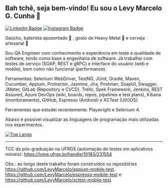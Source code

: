 ## Bah tchê, seja bem-vindo! Eu sou o Levy Marcelo G. Cunha 👋 

[![Linkedin Badge](https://img.shields.io/badge/LinkedIn-%230077B5.svg?&style=flat-square&logo=linkedin&logoColor=white&color=0e75b6&link=https://www.linkedin.com/in/levy-marcelo-g-cunha/)](https://www.linkedin.com/in/levy-marcelo-g-cunha/)
[![Instagram Badge](https://img.shields.io/badge/Instagram-%23E4405F.svg?&style=flat-square&logo=instagram&logoColor=white&color=0e75b6&link=https://www.instagram.com/levy__marcelo/)](https://www.instagram.com/levy__marcelo/)

Gaúcho, baterista aposentado :drum: , gosto de Heavy Metal :metal: e cerveja artesanal :beers:

Sou QA Engineer com conhecimento e experiência em teste e qualidade de software, tendo como base a engenharia de software. Já trabalhei com testes de serviço (SOAP, REST e gRPC) e interface do usuário (web e mobile), bem como não funcional (performance). 

Ferramentas: Selenium WebDriver, TestNG, JUnit, Gradle, Maven, Cucumber, Appium, Protractor, Jasmine, Jira, Postman, SoapUI, Swagger, JMeter, GitLab (Repository e CI/CD), Trello, Spek Framework, Jenkins, REST Assured, Azure DevOps (wiki, boards, repos, pipelines e test plans), Kibana (monitoramento), GitHub, Espresso (Android) e XCTest (UI)(iOS).

Ferramentas que estudei recentemente: Playwright e Selenium 4.

Abaixo é possível visualizar as linguagens de programação mais utilizadas nos experimentos.  

[![Top Langs](https://github-readme-stats.vercel.app/api/top-langs/?username=LevyMarcelo)](https://github.com/LevyMarcelo?tab=repositories)

---

TCC da pós-graduação na UFRGS (automação de testes em aplicativos móveis): https://lume.ufrgs.br/handle/10183/231554

Obs.: ao longo deste trabalho foram construídos os repositórios https://github.com/LevyMarcelo/appium-mobile-test, https://github.com/LevyMarcelo/espresso-mobile-test e https://github.com/LevyMarcelo/xctest-mobile-test.
